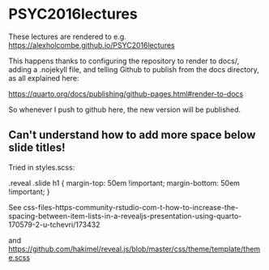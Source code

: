 # PSYC2016lectures

These lectures are rendered to e.g. https://alexholcombe.github.io/PSYC2016lectures

This happens thanks to configuring the repository to render to docs/, adding a .nojekyll file, and telling Github to publish from the docs directory, as all explained here:

https://quarto.org/docs/publishing/github-pages.html#render-to-docs

So whenever I push to github here, the new version will be published.

## Can't understand how to add more space below slide titles!

Tried in styles.scss:

.reveal .slide h1 {
	margin-top: 50em !important;
	margin-bottom: 50em !important;
}

See
css-files-https-community-rstudio-com-t-how-to-increase-the-spacing-between-item-lists-in-a-revealjs-presentation-using-quarto-170579-2-u-tchevri/173432

and https://github.com/hakimel/reveal.js/blob/master/css/theme/template/theme.scss